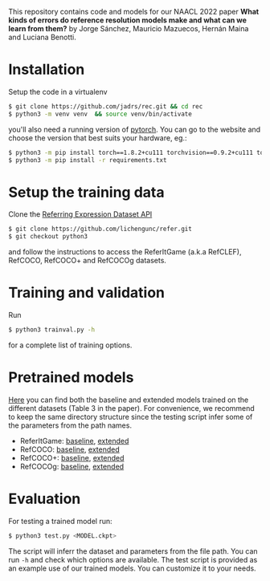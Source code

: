 This repository contains code and models for our NAACL 2022 paper **What kinds of errors do reference resolution models make and what can we learn from them?** by Jorge Sánchez, Mauricio Mazuecos, Hernán Maina and Luciana Benotti.


# Installation


Setup the code in a virtualenv

```sh
$ git clone https://github.com/jadrs/rec.git && cd rec
$ python3 -m venv venv  && source venv/bin/activate
```

you'll also need a running version of [pytorch](https://pytorch.org/get-started/locally/). You can go to the website and choose the version that best suits your hardware, eg.:

```sh
$ python3 -m pip install torch==1.8.2+cu111 torchvision==0.9.2+cu111 torchaudio==0.8.2 -f https://download.pytorch.org/whl/lts/1.8/torch_lts.html
$ python3 -m pip install -r requirements.txt
```

# Setup the training data


Clone the [Referring Expression Dataset API](https://github.com/lichengunc/refer)

```sh
$ git clone https://github.com/lichengunc/refer.git
$ git checkout python3
```

and follow the instructions to access the ReferItGame (a.k.a RefCLEF), RefCOCO, RefCOCO+ and RefCOCOg datasets.


# Training and validation


Run

```sh
$ python3 trainval.py -h
```

for a complete list of training options.


# Pretrained models


[Here](https://drive.google.com/drive/folders/1ud7RaR_0rmJws4xGJeGz-tdZMugvd2eh?usp=sharing) you can find both the baseline and extended models trained on the different datasets (Table 3 in the paper). For convenience, we recommend to keep the same directory structure since the testing script infer some of the parameters from the path names.

* ReferItGame: [baseline](), [extended]()
* RefCOCO: [baseline](), [extended]()
* RefCOCO+: [baseline](), [extended]()
* RefCOCOg: [baseline](), [extended]()


# Evaluation


For testing a trained model run:

```sh
$ python3 test.py <MODEL.ckpt>
```

The script will inferr the dataset and parameters from the file path. You can run ```-h``` and check which options are available. The test script is provided as an example use of our trained models. You can customize it to your needs.
